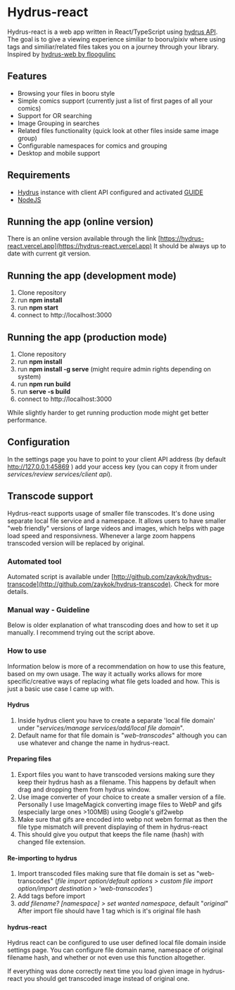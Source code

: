 # Hydrus-react

Hydrus-react is a web app written in React/TypeScript using [hydrus API](https://github.com/hydrusnetwork/hydrus). The goal is to give a viewing experience similiar to booru/pixiv where using tags and similiar/related files takes you on a journey through your library.
Inspired by [hydrus-web by floogulinc](https://github.com/floogulinc/hydrus-web)


## Features
 - Browsing your files in booru style
 - Simple comics support (currently just a list of first pages of all your comics)
 - Support for OR searching
 - Image Grouping in searches
 - Related files functionality (quick look at other files inside same image group)
 - Configurable namespaces for comics and grouping
 - Desktop and mobile support
 
## Requirements
 - [Hydrus](https://github.com/hydrusnetwork/hydrus) instance with client API configured and activated [GUIDE](https://hydrusnetwork.github.io/hydrus/client_api.html)
 - [NodeJS](https://nodejs.dev)

## Running the app (online version)
There is an online version available through the link [https://hydrus-react.vercel.app](https://hydrus-react.vercel.app)
It should be always up to date with current git version.

## Running the app (development mode)
1. Clone repository
2. run **npm install**
3. run **npm start**
4. connect to http://localhost:3000

## Running the app (production mode)
1. Clone repository
2. run **npm install**
3. run **npm install -g serve** (might require admin rights depending on system)
4. run **npm run build** 
5. run **serve -s build**
6. connect to http://localhost:3000

While slightly harder to get running production mode might get better performance.

## Configuration
In the settings page you have to point to your client API address (by default http://127.0.0.1:45869 ) add your access key (you can copy it from under *services/review services/client api*).

## Transcode support
Hydrus-react supports usage of smaller file transcodes. It's done using separate local file service and a namespace. It allows users to have smaller "web friendly" versions of large videos and images, which helps with page load speed and responsivness. Whenever a large zoom happens transcoded version will be replaced by original.

### Automated tool
Automated script is available under [http://github.com/zaykok/hydrus-transcode](http://github.com/zaykok/hydrus-transcode). Check for more details.

### Manual way - Guideline
Below is older explanation of what transcoding does and how to set it up manually. I recommend trying out the script above.

### How to use
Information below is more of a recommendation on how to use this feature, based on my own usage. The way it actually works allows for more specific/creative ways of replacing what file gets loaded and how. This is just a basic use case I came up with.
#### Hydrus
1. Inside hydrus client you have to create a separate 'local file domain' under "*services/manage services/add/local file domain*".
2. Default name for that file domain is "*web-transcodes*" although you can use whatever and change the name in hydrus-react.

#### Preparing files
1. Export files you want to have transcoded versions making sure they keep their hydrus hash as a filename.
This happens by default when drag and dropping them from hydrus window.
2. Use image converter of your choice to create a smaller version of a file.
Personally I use ImageMagick converting image files to WebP and gifs (especially large ones >100MB) using Google's gif2webp
2. Make sure that gifs are encoded into webp not webm format as then the file type mismatch will prevent displaying of them in hydrus-react
3. This should give you output that keeps the file name (hash) with changed file extension.

#### Re-importing to hydrus
1. Import transcoded files making sure that file domain is set as "web-transcodes" (*file import option/default options > custom file import option/import destination > 'web-transcodes'*)
2. Add tags before import
2. *add filename? [namespace] > set wanted namespace*, default "*original*"
After import file should have 1 tag which is it's original file hash

#### hydrus-react
Hydrus react can be configured to use user defined local file domain inside settings page.
You can configure file domain name, namespace of original filename hash, and whether or not even use this function altogether.

If everything was done correctly next time you load given image in hydrus-react you should get transcoded image instead of original one.

